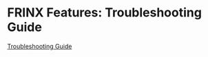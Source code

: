 # FRINX Features: Troubleshooting Guide

[Troubleshooting Guide](Troubleshooting_Guide/troubleshooting-guide.md)  

